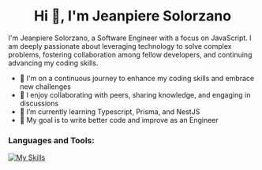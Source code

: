 <!--
**JeanSolo10/JeanSolo10** is a ✨ _special_ ✨ repository because its `README.md` (this file) appears on your GitHub profile.

Here are some ideas to get you started:

- 🔭 I’m currently working on ...
- 🌱 I’m currently learning ...
- 👯 I’m looking to collaborate on ...
- 🤔 I’m looking for help with ...
- 💬 Ask me about ...
- 📫 How to reach me: ...
- 😄 Pronouns: ...
- ⚡ Fun fact: ...
-->

<h1 align="center">Hi 👋, I'm Jeanpiere Solorzano</h1>

<p>
  I'm Jeanpiere Solorzano, a Software Engineer with a focus on JavaScript. I am deeply passionate about leveraging technology to solve complex problems, fostering collaboration among fellow developers, and continuing advancing my coding skills.
</p>

- 🌱 I'm on a continuous journey to enhance my coding skills and embrace new challenges
- 🤝 I enjoy collaborating with peers, sharing knowledge, and engaging in discussions
- 🎒 I’m currently learning Typescript, Prisma, and NestJS
- 🎯 My goal is to write better code and improve as an Engineer

### Languages and Tools:
[![My Skills](https://skillicons.dev/icons?i=js,html,css,nodejs,react,graphql,postgres,git,github,prisma,py)](https://skillicons.dev)
